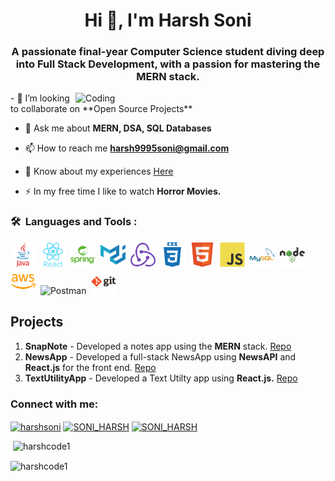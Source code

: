 <h1 align="center">Hi 👋, I'm Harsh Soni</h1>
<h3 align="center">A passionate final-year Computer Science student diving deep into Full Stack Development, with a passion for mastering the MERN stack.</h3>
<img align="right" alt="Coding" width="400" src="https://media3.giphy.com/media/qgQUggAC3Pfv687qPC/giphy.gif" />
<p align="left"></p>
- 👯 I’m looking to collaborate on **Open Source Projects**

- 💬 Ask me about **MERN, DSA, SQL Databases**

- 📫 How to reach me **harsh9995soni@gmail.com**

- 📄 Know about my experiences [Here](https://www.linkedin.com/in/harsh-soni-885651221/)

- ⚡ In my free time I like to watch **Horror Movies.**


### 🛠 &nbsp;Languages and Tools :

<p>
<img src="https://github.com/devicons/devicon/blob/master/icons/java/java-original-wordmark.svg" title="Java" alt="Java" width="40" height="40"/>&nbsp;
<img src="https://github.com/devicons/devicon/blob/master/icons/react/react-original-wordmark.svg" title="React" alt="React" width="40" height="40"/>&nbsp;
<img src="https://github.com/devicons/devicon/blob/master/icons/spring/spring-original-wordmark.svg" title="Spring" alt="Spring" width="40" height="40"/>&nbsp;
<img src="https://github.com/devicons/devicon/blob/master/icons/materialui/materialui-original.svg" title="Material UI" alt="Material UI" width="40" height="40"/>&nbsp;
<img src="https://github.com/devicons/devicon/blob/master/icons/redux/redux-original.svg" title="Redux" alt="Redux " width="40" height="40"/>&nbsp;
<img src="https://github.com/devicons/devicon/blob/master/icons/css3/css3-plain-wordmark.svg"  title="CSS3" alt="CSS" width="40" height="40"/>&nbsp;
<img src="https://github.com/devicons/devicon/blob/master/icons/html5/html5-original.svg" title="HTML5" alt="HTML" width="40" height="40"/>&nbsp;
<img src="https://github.com/devicons/devicon/blob/master/icons/javascript/javascript-original.svg" title="JavaScript" alt="JavaScript" width="40" height="40"/>&nbsp;
<img src="https://github.com/devicons/devicon/blob/master/icons/mysql/mysql-original-wordmark.svg" title="MySQL"  alt="MySQL" width="40" height="40"/>&nbsp;
<img src="https://github.com/devicons/devicon/blob/master/icons/nodejs/nodejs-original-wordmark.svg" title="NodeJS" alt="NodeJS" width="40" height="40"/>&nbsp;
<img src="https://github.com/devicons/devicon/blob/master/icons/amazonwebservices/amazonwebservices-plain-wordmark.svg" title="AWS" alt="AWS" width="40" height="40"/>&nbsp;
<img src="https://www.vectorlogo.zone/logos/getpostman/getpostman-icon.svg" title="Postman"  alt="Postman" width="40" height="40"/>&nbsp;
<img src="https://github.com/devicons/devicon/blob/master/icons/git/git-original-wordmark.svg" title="Git" **alt="Git" width="40" height="40"/>&nbsp;
</p>

## Projects 
1. **SnapNote** - Developed a notes app using the **MERN** stack.  [Repo](https://github.com/harshcode1/SnapNote)
2. **NewsApp** - Developed a full-stack NewsApp using **NewsAPI** and **React.js** for the front end.  [Repo](https://github.com/harshcode1/NewsApp)
3. **TextUtilityApp** - Developed a Text Utilty app using **React.js.** [Repo](https://github.com/harshcode1/TextUtils-)

   
<h3 align="left">Connect with me:</h3>
<p align="left">
<a href="https://www.linkedin.com/in/harsh-soni-885651221/" target="blank"><img align="center" src="https://raw.githubusercontent.com/rahuldkjain/github-profile-readme-generator/master/src/images/icons/Social/linked-in-alt.svg" alt="harshsoni" height="30" width="40" /></a>
<a href="https://www.hackerrank.com/profile/harsh9995soni" target="blank"><img align="center" src="https://raw.githubusercontent.com/rahuldkjain/github-profile-readme-generator/master/src/images/icons/Social/hackerrank.svg" alt="SONI_HARSH" height="30" width="40" /></a>
<a href="https://leetcode.com/SONI_HARSH/" target="blank"><img align="center" src="https://raw.githubusercontent.com/rahuldkjain/github-profile-readme-generator/master/src/images/icons/Social/leet-code.svg" alt="SONI_HARSH" height="30" width="40" /></a>
</p>

<p>&nbsp;<img  src="https://github-readme-stats.vercel.app/api?username=harshcode1&show_icons=true&locale=en&theme=dracula&count_private=true" alt="harshcode1" /></p>

<p><img align="center" src="https://github-readme-streak-stats.herokuapp.com/?user=harshcode1&theme=dracula" alt="harshcode1" /></p>
